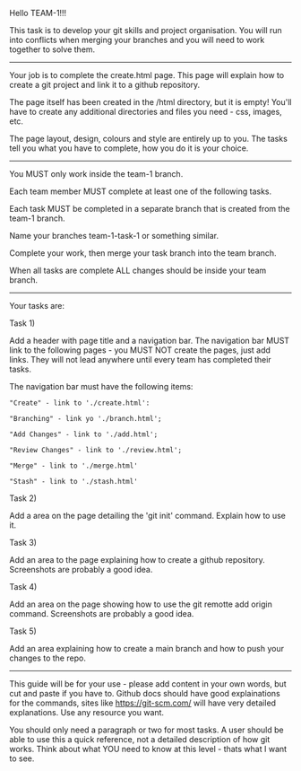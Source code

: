 Hello TEAM-1!!!

This task is to develop your git skills and project organisation. You will run into conflicts when merging your branches and you will need to work together to solve them.

--------------------------------------

Your job is to complete the create.html page. This page will explain how to create a git project and link it to a github repository.

The page itself has been created in the /html directory, but it is empty! You'll have to create any additional directories and files you need - css, images, etc.


The page layout, design, colours and style are entirely up to you. The tasks tell you what you have to complete, how you do it is your choice.

--------------------------------------

You MUST only work inside the team-1 branch. 

Each team member MUST complete at least one of the following tasks.

Each task MUST be completed in a separate branch that is created from the team-1 branch.

Name your branches team-1-task-1 or something similar.

Complete your work, then merge your task branch into the team branch. 

When all tasks are complete ALL changes should be inside your team branch.

--------------------------------------

Your tasks are:

Task 1) 

Add a header with page title and a navigation bar.
The navigation bar MUST link to the following pages - you MUST NOT create the pages, just add links. They will not lead anywhere until every team has completed their tasks.

The navigation bar must have the following items:

    "Create" - link to './create.html':

    "Branching" - link yo './branch.html';

    "Add Changes" - link to './add.html';

    "Review Changes" - link to './review.html';

    "Merge" - link to './merge.html'

    "Stash" - link to './stash.html'

Task 2)

Add a area on the page detailing the 'git init' command. Explain how to use it.

Task 3)

Add an area to the page explaining how to create a github repository. Screenshots are probably a good idea.

Task 4)

Add an area on the page showing how to use the git remotte add origin command. Screenshots are probably a good idea.

Task 5)

Add an area explaining how to create a main branch and how to push your changes to the repo.

--------------------------------------

This guide will be for your use - please add content in your own words, but cut and paste if you have to. Github docs should have good explainations for the commands, sites like https://git-scm.com/ will have very detailed explanations. Use any resource you want.

You should only need a paragraph or two for most tasks. A user should be able to use this a quick reference, not a detailed description of how git works. Think about what YOU need to know at this level - thats what I want to see. 






